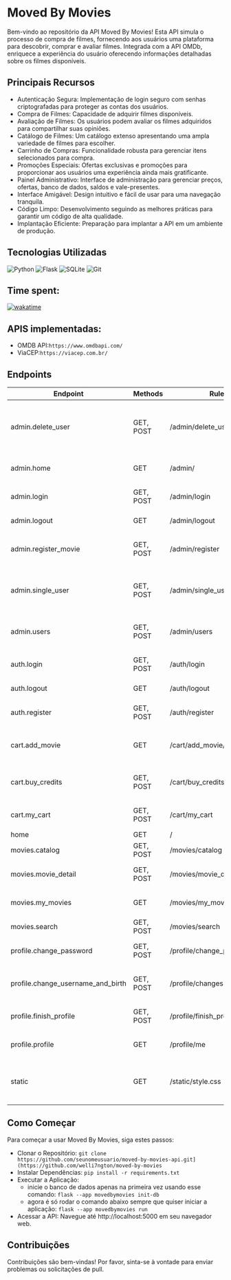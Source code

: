 # Moved By Movies
Bem-vindo ao repositório da API Moved By Movies! Esta API simula o processo de compra de filmes, fornecendo aos usuários uma plataforma para descobrir, comprar e avaliar filmes. Integrada com a API OMDb, enriquece a experiência do usuário oferecendo informações detalhadas sobre os filmes disponíveis.

## Principais Recursos
- Autenticação Segura: Implementação de login seguro com senhas criptografadas para proteger as contas dos usuários.
- Compra de Filmes: Capacidade de adquirir filmes disponíveis.
- Avaliação de Filmes: Os usuários podem avaliar os filmes adquiridos para compartilhar suas opiniões.
- Catálogo de Filmes: Um catálogo extenso apresentando uma ampla variedade de filmes para escolher.
- Carrinho de Compras: Funcionalidade robusta para gerenciar itens selecionados para compra.
- Promoções Especiais: Ofertas exclusivas e promoções para proporcionar aos usuários uma experiência ainda mais gratificante.
- Painel Administrativo: Interface de administração para gerenciar preços, ofertas, banco de dados, saldos e vale-presentes.
- Interface Amigável: Design intuitivo e fácil de usar para uma navegação tranquila.
- Código Limpo: Desenvolvimento seguindo as melhores práticas para garantir um código de alta qualidade.
- Implantação Eficiente: Preparação para implantar a API em um ambiente de produção.

## Tecnologias Utilizadas
![Python](https://img.shields.io/badge/Python-FFD43B?style=for-the-badge&logo=python&logoColor=blue)
![Flask](https://img.shields.io/badge/Flask-000000?style=for-the-badge&logo=flask&logoColor=white)
![SQLite](https://img.shields.io/badge/SQLite-07405E?style=for-the-badge&logo=sqlite&logoColor=white)
![Git](https://img.shields.io/badge/git-%23F05033.svg?style=for-the-badge&logo=git&logoColor=white)

## Time spent:
[![wakatime](https://wakatime.com/badge/github/welli7ngton/moved-by-movies.svg)](https://wakatime.com/badge/github/welli7ngton/moved-by-movies)

## APIS implementadas:
  - OMDB API:`https://www.omdbapi.com/`
  - ViaCEP:`https://viacep.com.br/`

## Endpoints

| Endpoint                           | Methods    | Rule                            | Descrição                                           |
|----------------------------------- | --------- | ------------------------------- | -----------------------------------------------------|
| admin.delete_user                  | GET, POST | /admin/delete_user/<int:_id>   | Deleta um usuário específico pelo ID (admin apenas) |
| admin.home                         | GET       | /admin/                         | Página inicial do painel administrativo            |
| admin.login                        | GET, POST | /admin/login                    | Página de login do administrador                    |
| admin.logout                       | GET       | /admin/logout                   | Logout do administrador                             |
| admin.register_movie               | GET, POST | /admin/register                 | Página de registro do filme (admin apenas)          |
| admin.single_user                  | GET, POST | /admin/single_user/<int:_id>    | Visualiza ou atualiza detalhes de um usuário (admin)|
| admin.users                        | GET, POST | /admin/users                    | Lista todos os usuários (admin apenas)             |
| auth.login                         | GET, POST | /auth/login                     | Página de login do usuário                          |
| auth.logout                        | GET       | /auth/logout                    | Logout do usuário                                   |
| auth.register                      | GET, POST | /auth/register                  | Página de registro do usuário                       |
| cart.add_movie                     | GET       | /cart/add_movie/<int:movie_id>  | Adiciona um filme ao carrinho de compras            |
| cart.buy_credits                   | GET, POST | /cart/buy_credits               | Compra créditos para a conta do usuário            |
| cart.my_cart                       | GET, POST | /cart/my_cart                   | Visualiza o carrinho de compras                    |
| home                               | GET       | /                               | Página inicial                                      |
| movies.catalog                     | GET, POST | /movies/catalog                 | Catálogo de filmes                                  |
| movies.movie_detail                | GET, POST | /movies/movie_detail/<int:_id>  | Detalhes de um filme específico                     |
| movies.my_movies                   | GET       | /movies/my_movies               | Lista de filmes do usuário                          |
| movies.search                      | GET, POST | /movies/search                  | Pesquisa de filmes                                  |
| profile.change_password            | GET, POST | /profile/change_password        | Altera a senha do usuário                           |
| profile.change_username_and_birth  | GET, POST | /profile/changes                | Altera o nome de usuário e a data de nascimento     |
| profile.finish_profile             | GET, POST | /profile/finish_profile         | Finaliza o perfil do usuário                        |
| profile.profile                    | GET       | /profile/me                     | Visualiza o perfil do usuário                       |
| static                             | GET       | /static/style.css         | Serviço de arquivos estáticos (CSS, JS, imagens)    |


## Como Começar
Para começar a usar Moved By Movies, siga estes passos:
- Clonar o Repositório: `git clone https://github.com/seunomeusuario/moved-by-movies-api.git](https://github.com/welli7ngton/moved-by-movies`
- Instalar Dependências: `pip install -r requirements.txt`
- Executar a Aplicação:
  - inicie o banco de dados apenas na primeira vez usando esse comando:
    `flask --app movedbymovies init-db`
  - agora é só rodar o comando abaixo sempre que quiser iniciar a aplicação:
    `flask --app movedbymovies run`
- Acessar a API: Navegue até http://localhost:5000 em seu navegador web.

## Contribuições
Contribuições são bem-vindas! Por favor, sinta-se à vontade para enviar problemas ou solicitações de pull.

                                        
                                                                    
                                            
                        
                                    
                                        
                    
                  
                      
                                
